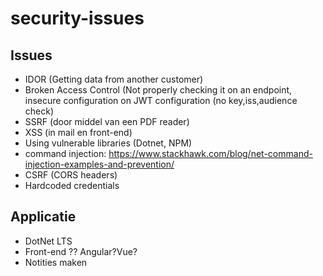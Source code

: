 # security-issues

## Issues
- IDOR (Getting data from another customer)
- Broken Access Control (Not properly checking it on an endpoint, insecure configuration on JWT configuration (no key,iss,audience check)
- SSRF (door middel van een PDF reader)
- XSS (in mail en front-end)
- Using vulnerable libraries (Dotnet, NPM)
- command injection: https://www.stackhawk.com/blog/net-command-injection-examples-and-prevention/
- CSRF (CORS headers)
- Hardcoded credentials

## Applicatie
- DotNet LTS
- Front-end ?? Angular?Vue?
- Notities maken
